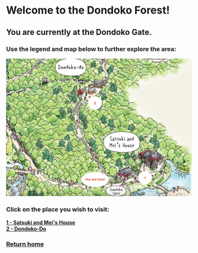 # Welcome to the Dondoko Forest! 
## You are currently at the Dondoko Gate.
### Use the legend and map below to further explore the area:

![Forest Map](dondoko-forest-map.png)

### Click on the place you wish to visit:
**[1 - Satsuki and Mei's House](https://github.com/mollyjones2023/ghibli-simulacrum/blob/main/4-dondoko-forest/1-satsuki-and-mei-house/house.md)**
<br>
**[2 - Dondoko-Do]()**



### [Return home](https://github.com/mollyjones2023/ghibli-simulacrum/tree/main#readme)
